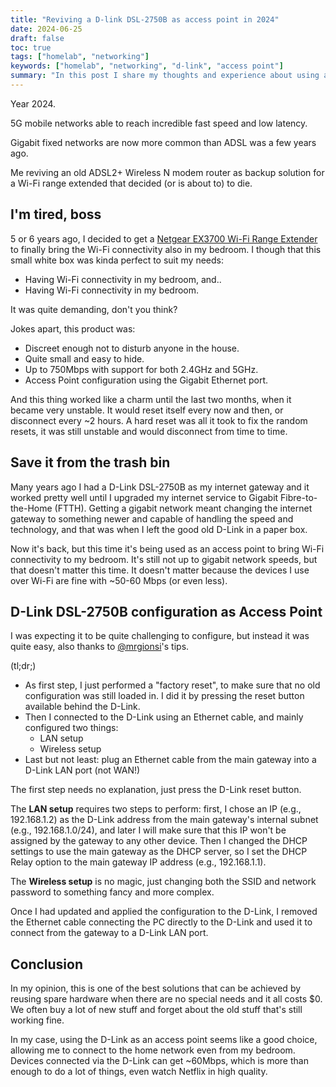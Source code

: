 ```yaml
---
title: "Reviving a D-link DSL-2750B as access point in 2024"
date: 2024-06-25
draft: false
toc: true
tags: ["homelab", "networking"]
keywords: ["homelab", "networking", "d-link", "access point"]
summary: "In this post I share my thoughts and experience about using an old D-link DSL 2750B as access point, after that my Wi-Fi range extender died."
---
```


Year 2024.

5G mobile networks able to reach incredible fast speed and low latency.

Gigabit fixed networks are now more common than ADSL was a few years ago.

Me reviving an old ADSL2+ Wireless N modem router as backup solution for a Wi-Fi range extended that decided (or is about to) to die.

## I'm tired, boss

5 or 6 years ago, I decided to get a [Netgear EX3700 Wi-Fi Range Extender](https://www.netgear.com/uk/home/wifi/range-extenders/ex3700/) to finally bring the Wi-Fi connectivity also in my bedroom. I though that this small white box was kinda perfect to suit my needs:

- Having Wi-Fi connectivity in my bedroom, and..
- Having Wi-Fi connectivity in my bedroom.

It was quite demanding, don't you think?

Jokes apart, this product was:

- Discreet enough not to disturb anyone in the house.
- Quite small and easy to hide.
- Up to 750Mbps with support for both 2.4GHz and 5GHz.
- Access Point configuration using the Gigabit Ethernet port.

And this thing worked like a charm until the last two months, when it became very unstable. It would reset itself every now and then, or disconnect every ~2 hours. A hard reset was all it took to fix the random resets, it was still unstable and would disconnect from time to time.

## Save it from the trash bin

Many years ago I had a D-Link DSL-2750B as my internet gateway and it worked pretty well until I upgraded my internet service to Gigabit Fibre-to-the-Home (FTTH). Getting a gigabit network meant changing the internet gateway to something newer and capable of handling the speed and technology, and that was when I left the good old D-Link in a paper box.

Now it's back, but this time it's being used as an access point to bring Wi-Fi connectivity to my bedroom. It's still not up to gigabit network speeds, but that doesn't matter this time. It doesn't matter because the devices I use over Wi-Fi are fine with ~50-60 Mbps (or even less).

## D-Link DSL-2750B configuration as Access Point

I was expecting it to be quite challenging to configure, but instead it was quite easy, also thanks to [@mrgionsi](https://github.com/mrgionsi)'s tips.

(tl;dr;)

- As first step, I just performed a "factory reset", to make sure that no old configuration was still loaded in. I did it by pressing the reset button available behind the D-Link.
- Then I connected to the D-Link using an Ethernet cable, and mainly configured two things:
  - LAN setup
  - Wireless setup
- Last but not least: plug an Ethernet cable from the main gateway into a D-Link LAN port (not WAN!)

The first step needs no explanation, just press the D-Link reset button.

The **LAN setup** requires two steps to perform: first, I chose an IP (e.g., 192.168.1.2) as the D-Link address from the main gateway's internal subnet (e.g., 192.168.1.0/24), and later I will make sure that this IP won't be assigned by the gateway to any other device. Then I changed the DHCP settings to use the main gateway as the DHCP server, so I set the DHCP Relay option to the main gateway IP address (e.g., 192.168.1.1).

The **Wireless setup** is no magic, just changing both the SSID and network password to something fancy and more complex.

Once I had updated and applied the configuration to the D-Link, I removed the Ethernet cable connecting the PC directly to the D-Link and used it to connect from the gateway to a D-Link LAN port.

## Conclusion

In my opinion, this is one of the best solutions that can be achieved by reusing spare hardware when there are no special needs and it all costs $0. We often buy a lot of new stuff and forget about the old stuff that's still working fine.

In my case, using the D-Link as an access point seems like a good choice, allowing me to connect to the home network even from my bedroom. Devices connected via the D-Link can get ~60Mbps, which is more than enough to do a lot of things, even watch Netflix in high quality.
